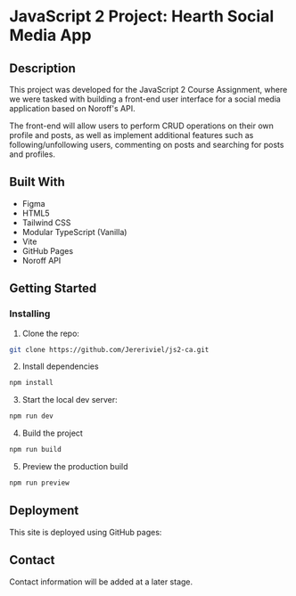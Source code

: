 # JavaScript 2 Project: Hearth Social Media App

## Description

This project was developed for the JavaScript 2 Course Assignment, where we were tasked with building a front-end user interface for a social media application based on Noroff's API.

The front-end will allow users to perform CRUD operations on their own profile and posts, as well as implement additional features such as following/unfollowing users, commenting on posts and searching for posts and profiles.

## Built With

- Figma
- HTML5
- Tailwind CSS
- Modular TypeScript (Vanilla)
- Vite
- GitHub Pages
- Noroff API

## Getting Started

### Installing

1. Clone the repo:

```bash
git clone https://github.com/Jereriviel/js2-ca.git
```

2. Install dependencies

```bash
npm install
```

3. Start the local dev server:

```bash
npm run dev
```

4. Build the project

```bash
npm run build
```

5. Preview the production build

```bash
npm run preview
```

## Deployment

This site is deployed using GitHub pages:

## Contact

Contact information will be added at a later stage.
